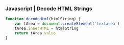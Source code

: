 ### Javascript | Decode HTML Strings

```js
function decodeHtml(htmlString) {
	var tArea = document.createElement('textarea')
	tArea.innerHTML = htmlString
	return tArea.value
}
```
